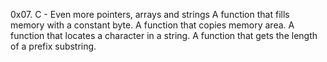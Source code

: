 0x07. C - Even more pointers, arrays and strings
A function that fills memory with a constant byte.
A function that copies memory area.
A  function that locates a character in a string.
A function that gets the length of a prefix substring.
